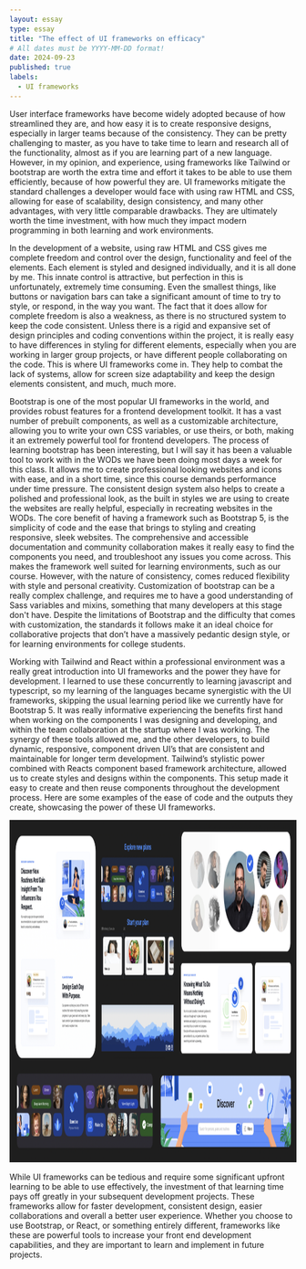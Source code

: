```yaml
---
layout: essay
type: essay
title: "The effect of UI frameworks on efficacy"
# All dates must be YYYY-MM-DD format!
date: 2024-09-23
published: true
labels:
  - UI frameworks
---
```

User interface frameworks have become widely adopted because of how streamlined they are, and how easy it is to create responsive designs, especially in larger teams because of the consistency. They can be pretty challenging to master, as you have to take time to learn and research all of the functionality, almost as if you are learning part of a new language. However, in my opinion, and experience, using frameworks like Tailwind or bootstrap are worth the extra time and effort it takes to be able to use them efficiently, because of how powerful they are. 
UI frameworks mitigate the standard challenges a developer would face with using raw HTML and CSS, allowing for ease of scalability, design consistency, and many other advantages, with very little comparable drawbacks. They are ultimately worth the time investment, with how much they impact modern programming in both learning and work environments. 

In the development of a website, using raw HTML and CSS gives me complete freedom and control over the design, functionality and feel of the elements. Each element is styled and designed individually, and it is all done by me. This innate control is attractive, but perfection in this is unfortunately, extremely time consuming. Even the smallest things, like buttons or navigation bars can take a significant amount of time to try to style, or respond, in the way you want. 
The fact that it does allow for complete freedom is also a weakness, as there is no structured system to keep the code consistent. Unless there is a rigid and expansive set of design principles and coding conventions within the project, it is really easy to have differences in styling for different elements, especially when you are working in larger group projects, or have different people collaborating on the code. This is where UI frameworks come in. They help to combat the lack of systems, allow for screen size adaptability and keep the design elements consistent, and much, much more.

Bootstrap is one of the most popular UI frameworks in the world, and provides robust features for a frontend development toolkit. It has a vast number of prebuilt components, as well as a customizable architecture, allowing you to write your own CSS variables, or use theirs, or both, making it an extremely powerful tool for frontend developers. The process of learning bootstrap has been interesting, but I will say it has been a valuable tool to work with in the WODs we have been doing most days a week for this class. It allows me to create professional looking websites and icons with ease, and in a short time, since this course demands performance under time pressure. The consistent design system also helps to create a polished and professional look, as the built in styles we are using to create the websites are really helpful, especially in recreating websites in the WODs. The core benefit of having a framework such as Bootstrap 5, is the simplicity of code and the ease that brings to styling and creating responsive, sleek websites. 
The comprehensive and accessible documentation and community collaboration makes it really easy to find the components you need, and troubleshoot any issues you come across. This makes the framework well suited for learning environments, such as our course.
However, with the nature of consistency, comes reduced flexibility with style and personal creativity. Customization of bootstrap can be a really complex challenge, and requires me to have a good understanding of Sass variables and mixins, something that many developers at this stage don't have. 
Despite the limitations of Bootstrap and the difficulty that comes with customization, the standards it follows make it an ideal choice for collaborative projects that don’t have a massively pedantic design style, or for learning environments for college students. 

Working with Tailwind and React within a professional environment was a really great introduction into UI frameworks and the power they have for development. I learned to use these concurrently to learning javascript and typescript, so my learning of the languages became synergistic with the UI frameworks, skipping the usual learning period like we currently have for Bootstrap 5. It was really informative experiencing the benefits first hand when working on the components I was designing and developing, and within the team collaboration at the startup where I was working. The synergy of these tools allowed me, and the other developers, to build dynamic, responsive, component driven UI’s that are consistent and maintainable for longer term development. Tailwind’s stylistic power combined with Reacts component based framework architecture, allowed us to create styles and designs within the components. This setup made it easy to create and then reuse components throughout the development process. Here are some examples of the ease of code and the outputs they create, showcasing the power of these UI frameworks.

<container>
<img margin-bottom="50px" height="600px" class="rounded float-start pe-4" src="../img/uiheader.png">
</container>

While UI frameworks can be tedious and require some significant upfront learning to be able to use effectively, the investment of that learning time pays off greatly in your subsequent development projects. These frameworks allow for faster development, consistent design, easier collaborations and overall a better user experience. Whether you choose to use Bootstrap, or React, or something entirely different, frameworks like these are powerful tools to increase your front end development capabilities, and they are important to learn and implement in future projects. 
